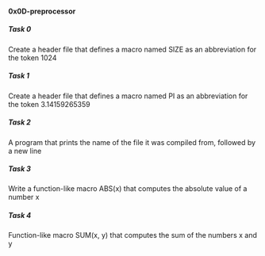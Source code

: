 <h4>0x0D-preprocessor</h4>

<h5>Task 0</h5>
Create a header file that defines a macro named SIZE as an abbreviation for the token 1024    
<h5>Task 1</h5>
Create a header file that defines a macro named PI as an abbreviation for the token 3.14159265359      
<h5>Task 2</h5>
A program that prints the name of the file it was compiled from, followed by a new line     
<h5>Task 3</h5>
Write a function-like macro ABS(x) that computes the absolute value of a number x     
<h5>Task 4</h5>
Function-like macro SUM(x, y) that computes the sum of the numbers x and y   

